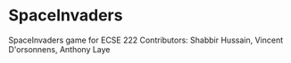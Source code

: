 # SpaceInvaders
SpaceInvaders game for ECSE 222
Contributors:
Shabbir Hussain, Vincent D'orsonnens, Anthony Laye
